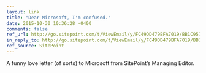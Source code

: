 ```yaml
---
layout: link
title: "Dear Microsoft, I'm confused."
date: 2015-10-30 10:36:28 -0400
comments: false
ref_url: http://go.sitepoint.com/t/ViewEmail/y/FC49DD479BFA7019/BB1C957ADE9DB90816B21F2806CB3AEB
in_reply_to: http://go.sitepoint.com/t/ViewEmail/y/FC49DD479BFA7019/BB1C957ADE9DB90816B21F2806CB3AEB
ref_source: SitePoint
---
```


A funny love letter (of sorts) to Microsoft from SitePoint’s Managing Editor.
